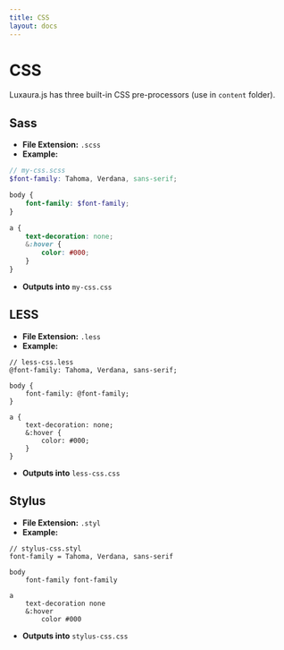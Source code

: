 ```yaml
---
title: CSS
layout: docs
---
```


# CSS

Luxaura.js has three built-in CSS pre-processors (use in `content` folder).

## Sass

- **File Extension:** `.scss`
- **Example:**
```scss
// my-css.scss
$font-family: Tahoma, Verdana, sans-serif;

body {
    font-family: $font-family;
}

a {
    text-decoration: none;
    &:hover {
        color: #000;
    }
}
```
- **Outputs into** `my-css.css`

## LESS

- **File Extension:** `.less`
- **Example:**
```less
// less-css.less
@font-family: Tahoma, Verdana, sans-serif;

body {
    font-family: @font-family;
}

a {
    text-decoration: none;
    &:hover {
        color: #000;
    }
}
```
- **Outputs into** `less-css.css`

## Stylus

- **File Extension:** `.styl`
- **Example:**
```stylus
// stylus-css.styl
font-family = Tahoma, Verdana, sans-serif

body
    font-family font-family

a
    text-decoration none
    &:hover
        color #000
```
- **Outputs into** `stylus-css.css`